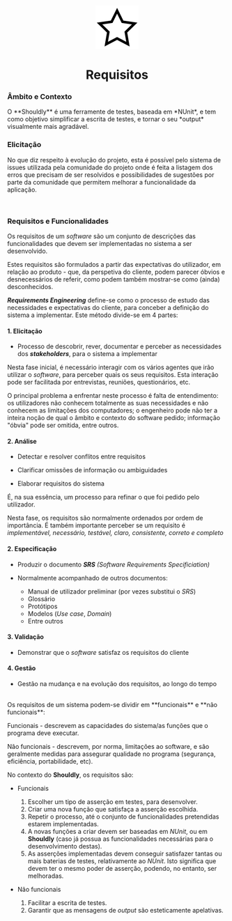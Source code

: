 <p align="center">
  <img src="https://github.com/bmpj13/shouldly/blob/master/ESOF-Docs/resources/images/ShouldlyLogo.png" alt="icon">
</p>
<h1 align="center">Requisitos</h1>

<h3>Âmbito e Contexto</h3>
O **Shouldly** é uma ferramente de testes, baseada em *NUnit*, e tem como objetivo simplificar a escrita de
testes, e tornar o seu *output* visualmente mais agradável.

<br>
<h3>Elicitação</h3>

No que diz respeito à evolução do projeto, esta é possível pelo sistema de issues utilizada pela comunidade 
do projeto onde é feita a listagem dos erros que precisam de ser resolvidos e possibilidades de sugestões por
parte da comunidade que permitem melhorar a funcionalidade da aplicação.


<br>
<h3>Requisitos e Funcionalidades</h3>

Os requisitos de um *software* são um conjunto de descrições das funcionalidades que devem ser implementadas no sistema a ser desenvolvido.

Estes requisitos são formulados a partir das expectativas do utilizador, em relação ao produto - que, da perspetiva do cliente,
podem parecer óbvios e desnecessários de referir, como podem também mostrar-se como (ainda) desconhecidos.

**_Requirements Engineering_** define-se como o processo de estudo das necessidades e expectativas do cliente, para conceber a definição do sistema a implementar.
Este método divide-se em 4 partes:

<h4>1. Elicitação</h4>

  - Processo de descobrir, rever, documentar e perceber as necessidades dos **_stakeholders_**, para o sistema a implementar
  
  Nesta fase inicial, é necessário interagir com os vários agentes que irão utilizar o *software*, para perceber quais os seus requisitos. Esta interação pode ser facilitada por entrevistas, reuniões, questionários, etc.
  
  O principal problema a enfrentar neste processo é falta de entendimento: os utilizadores não conhecem totalmente as suas necessidades e não conhecem as limitações dos computadores; o engenheiro pode não ter a inteira noção de qual o âmbito e contexto do software pedido; informação "óbvia" pode ser omitida, entre outros.
  
  
<h4>2. Análise</h4>

  - Detectar e resolver conflitos entre requisitos
  
  - Clarificar omissões de informação ou ambiguidades
  
  - Elaborar requisitos do sistema
  
  É, na sua essência, um processo para refinar o que foi pedido pelo utilizador. 
  
  Nesta fase, os requisitos são normalmente ordenados por ordem de importância. É também importante perceber se um requisito é *implementável, necessário, testável, claro, consistente, correto e completo*

<h4>2. Especificação</h4>

  - Produzir o documento *__SRS__ (Software Requirements Specificiation)*
  
  - Normalmente acompanhado de outros documentos:
    + Manual de utilizador preliminar (por vezes substitui o *SRS*)
    + Glossário
    + Protótipos
    + Modelos (*Use case*, *Domain*)
    + Entre outros
    
<h4>3. Validação</h4>

  - Demonstrar que o *software* satisfaz os requisitos do cliente
  
<h4>4. Gestão</h4>

  - Gestão na mudança e na evolução dos requisitos, ao longo do tempo

<br>
Os requisitos de um sistema podem-se dividir em **funcionais** e **não funcionais**:

Funcionais - descrevem as capacidades do sistema/as funções que o programa deve executar.

Não funcionais - descrevem, por norma, limitações ao software, e são geralmente medidas para assegurar qualidade no programa (segurança, eficiência, portabilidade, etc).

No contexto do **Shouldly**, os requisitos são:

  - Funcionais
    1. Escolher um tipo de asserção em testes, para desenvolver.
    2. Criar uma nova função que satisfaça a asserção escolhida.
    3. Repetir o processo, até o conjunto de funcionalidades pretendidas estarem implementadas.
    4. A novas funções a criar devem ser baseadas em *NUnit*, ou em **Shouldly** (caso já possua as funcionalidades necessárias para o desenvolvimento destas).
    5. As asserções implementadas devem conseguir satisfazer tantas ou mais baterias de testes, relativamente ao *NUnit*. Isto significa que devem ter o mesmo poder de asserção, podendo, no entanto, ser melhoradas. 
    
  - Não funcionais
    1. Facilitar a escrita de testes.
    3. Garantir que as mensagens de *output* são esteticamente apelativas.
